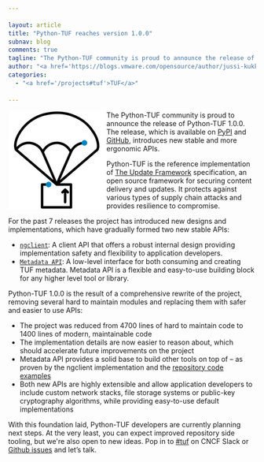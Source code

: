 ```yaml
---

layout: article
title: "Python-TUF reaches version 1.0.0"
subnav: blog
comments: true
tagline: "The Python-TUF community is proud to announce the release of Python-TUF 1.0.0"
author: "<a href='https://blogs.vmware.com/opensource/author/jussi-kukkonen/'> Jussi Kukkonen</a> and <a href='/people#lukas_p%C3%BChringer'>Lukas Pühringer</a>"
categories:
  - "<a href='/projects#tuf'>TUF</a>"

---
```


<img align="left" src="/img/blog/tuf-icon.png" width="200"/>

The Python-TUF community is proud to announce the release of Python-TUF 1.0.0.
The release, which is available on [PyPI](https://pypi.org/project/tuf/) and
[GitHub](https://github.com/theupdateframework/python-tuf/), introduces new
stable and more ergonomic APIs.

Python-TUF is the reference implementation of [The Update
Framework](https://theupdateframework.io/) specification, an open source
framework for securing content delivery and updates. It protects against
various types of supply chain attacks and provides resilience to compromise.

For the past 7 releases the project has introduced new designs and
implementations, which have gradually formed two new stable APIs:
- [`ngclient`](https://theupdateframework.readthedocs.io/en/latest/api/tuf.ngclient.html):
  A client API that offers a robust internal design providing implementation
  safety and flexibility to application developers.
- [`Metadata API`](https://theupdateframework.readthedocs.io/en/latest/api/tuf.api.html):
  A low-level interface for both consuming and creating TUF metadata. Metadata
  API is a flexible and easy-to-use building block for any higher level tool or
  library.

Python-TUF 1.0.0 is the result of a comprehensive rewrite of the project,
removing several hard to maintain modules and replacing them with safer and
easier to use APIs:
- The project was reduced from 4700 lines of hard to maintain code to 1400
  lines of modern, maintainable code
- The implementation details are now easier to reason about, which should
  accelerate future improvements on the project
- Metadata API provides a solid base to build other tools on top of – as proven
  by the ngclient implementation and the [repository code
  examples](https://github.com/theupdateframework/python-tuf/tree/develop/examples/repo_example)
- Both new APIs are highly extensible and allow application developers to
  include custom network stacks, file storage systems or public-key
  cryptography algorithms, while providing easy-to-use default implementations

With this foundation laid, Python-TUF developers are currently planning next
steps. At the very least, you can expect improved repository side tooling, but
we're also open to new ideas. Pop in to
[#tuf](https://cloud-native.slack.com/archives/C8NMD3QJ3) on CNCF Slack or
[Github issues](https://github.com/theupdateframework/python-tuf/issues/new)
and let’s talk.
